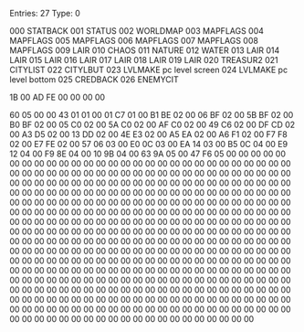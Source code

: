 
Entries: 27
Type:     0



000  STATBACK
001  STATUS
002  WORLDMAP
003  MAPFLAGS
004  MAPFLAGS
005  MAPFLAGS
006  MAPFLAGS
007  MAPFLAGS
008  MAPFLAGS
009  LAIR
010  CHAOS
011  NATURE
012  WATER
013  LAIR
014  LAIR
015  LAIR
016  LAIR
017  LAIR
018  LAIR
019  LAIR
020  TREASUR2
021  CITYLIST
022  CITYLBUT
023  LVLMAKE    pc level screen
024  LVLMAKE    pc level bottom
025  CREDBACK
026  ENEMYCIT



1B 00 
AD FE 
00 00 
00 00 

60 05 00 00 
43 01 01 00
01 C7 01 00 B1 BE 02 00 06 BF 02 00 5B BF 02 00 B0 BF 02 00 05 C0 02 00 5A C0 02 00 AF C0 02 00 49 C6 02 00 DF CD 02 00 A3 D5 02 00 13 DD 02 00 4E E3 02 00 A5 EA 02 00 A6 F1 02 00 F7 F8 02 00 E7 FE 02 00 57 06 03 00 E0 0C 03 00 EA 14 03 00 B5 0C 04 00 E9 12 04 00 F9 8E 04 00 10 9B 04 00 63 9A 05 00 47 F6 05 00 00 00 00 00 00 00 00 00 00 00 00 00 00 00 00 00 00 00 00 00 00 00 00 00 00 00 00 00 00 00 00 00 00 00 00 00 00 00 00 00 00 00 00 00 00 00 00 00 00 00 00 00 00 00 00 00 00 00 00 00 00 00 00 00 00 00 00 00 00 00 00 00 00 00 00 00 00 00 00 00 00 00 00 00 00 00 00 00 00 00 00 00 00 00 00 00 00 00 00 00 00 00 00 00 00 00 00 00 00 00 00 00 00 00 00 00 00 00 00 00 00 00 00 00 00 00 00 00 00 00 00 00 00 00 00 00 00 00 00 00 00 00 00 00 00 00 00 00 00 00 00 00 00 00 00 00 00 00 00 00 00 00 00 00 00 00 00 00 00 00 00 00 00 00 00 00 00 00 00 00 00 00 00 00 00 00 00 00 00 00 00 00 00 00 00 00 00 00 00 00 00 00 00 00 00 00 00 00 00 00 00 00 00 00 00 00 00 00 00 00 00 00 00 00 00 00 00 00 00 00 00 00 00 00 00 00 00 00 00 00 00 00 00 00 00 00 00 00 00 00 00 00 00 00 00 00 00 00 00 00 00 00 00 00 00 00 00 00 00 00 00 00 00 00 00 00 00 00 00 00 00 00 00 00 00 00 00 00 00 00 00 00 00 00 00 00 00 00 00 00 00 00 00 00 00 00 00 00 00 00 00 00 00 00 00 00 00 00 00 00 00 00 00 00 00 00 00 00 00 00 00 00 00 00 00 00 00 00 00 00 00 00 00 00 00 00 00 00 00 00 00 00 00 00 00 00 00 00 00 00 00 00 00 00 00 00 00 00 00 00 00 00 00 00 00 00 00 00 00 00 00 00 00 00 00 00 00 00 00 00 00 00

